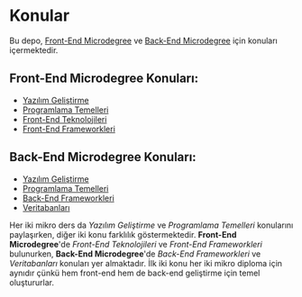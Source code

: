 # Konular

Bu depo, [Front-End Microdegree](https://github.com/FE-BE-Microdegrees/Front-End-Microdegree) ve [Back-End Microdegree](https://github.com/FE-BE-Microdegrees/Back-End-Microdegree) için konuları içermektedir.

## Front-End Microdegree Konuları:

- [Yazılım Geliştirme](./Software-Development/README.md)
- [Programlama Temelleri](./Programming-Basics/README.md)
- [Front-End Teknolojileri](./Front-End-Technologies/README.md)
- [Front-End Frameworkleri](./Front-End-Frameworks/README.md)

## Back-End Microdegree Konuları:

- [Yazılım Geliştirme](./Software-Development/README.md)
- [Programlama Temelleri](./Programming-Basics/README.md)
- [Back-End Frameworkleri](./Back-End-Frameworks/README.md)
- [Veritabanları](./Databases/README.md)

Her iki mikro ders da *Yazılım Geliştirme* ve *Programlama Temelleri* konularını paylaşırken, diğer iki konu farklılık göstermektedir. **Front-End Microdegree**'de *Front-End Teknolojileri* ve *Front-End Frameworkleri* bulunurken, **Back-End Microdegree**'de *Back-End Frameworkleri* ve *Veritabanları* konuları yer almaktadır. İlk iki konu her iki mikro diploma için aynıdır çünkü hem front-end hem de back-end geliştirme için temel oluştururlar.
